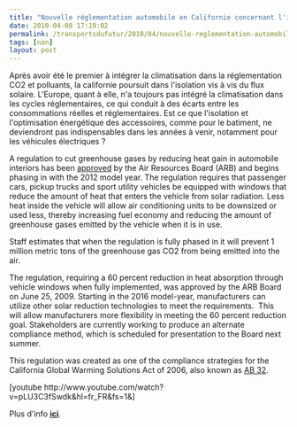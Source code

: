 ```yaml
---
title: "Nouvelle réglementation automobile en Californie concernant l'isolation solaire"
date: 2010-04-08 17:19:02
permalink: /transportsdufutur/2010/04/nouvelle-reglementation-automobile-en-californie-concernant-lisolation-solaire.html
tags: [nan]
layout: post
---
```


<p>Après avoir été le premier à intégrer la climatisation dans la réglementation CO2 et polluants, la californie poursuit dans l'isolation vis à vis du flux solaire. L'Europe, quant à elle, n'a toujours pas intégré la climatisation dans les cycles réglementaires, ce qui conduit à des écarts entre les consommations réelles et réglementaires. Est ce que l'isolation et l'optimisation énergétique des accessoires, comme pour le batiment, ne deviendront pas indispensables dans les années à venir, notamment pour les véhicules électriques ?</p>   <!--more-->  <p>A regulation to cut greenhouse gases by reducing heat gain in automobile interiors has been <a href="http://www.arb.ca.gov/newsrel/nr062509b.htm" target="_blank">approved</a> by the Air Resources Board (ARB) and begins phasing in with the 2012 model year. The regulation requires that passenger cars, pickup trucks and sport utility vehicles be equipped with windows that reduce the amount of heat that enters the vehicle from solar radiation. Less heat inside the vehicle will allow air conditioning units to be downsized or used less, thereby increasing fuel economy and reducing the amount of greenhouse gases emitted by the vehicle when it is in use. </p> <p>Staff estimates that when the regulation is fully phased in it will prevent 1 million metric tons of the greenhouse gas CO2 from being emitted into the air.</p> <p>The regulation, requiring a 60 percent reduction in heat absorption through vehicle windows when fully implemented, was approved by the ARB Board on June 25, 2009. Starting in the 2016 model-year, manufacturers can utilize other solar reduction technologies to meet the requirements.  This will allow manufacturers more flexibility in meeting the 60 percent reduction goal. Stakeholders are currently working to produce an alternate compliance method, which is scheduled for presentation to the Board next summer.</p> <p>This regulation was created as one of the compliance strategies for the California Global Warming Solutions Act of 2006, also known as <a href="http://www.arb.ca.gov/cc/ab32/ab32.htm">AB 32</a>.</p>  [youtube http://www.youtube.com/watch?v=pLU3C3fSwdk&hl=fr_FR&fs=1&]<br /> <p>Plus d'info <strong><span style="text-decoration: underline"><a href="http://www.arb.ca.gov/lispub/rss/displaypost.php?pno=3918" target="_blank">ici</a></span></strong>.</p>
